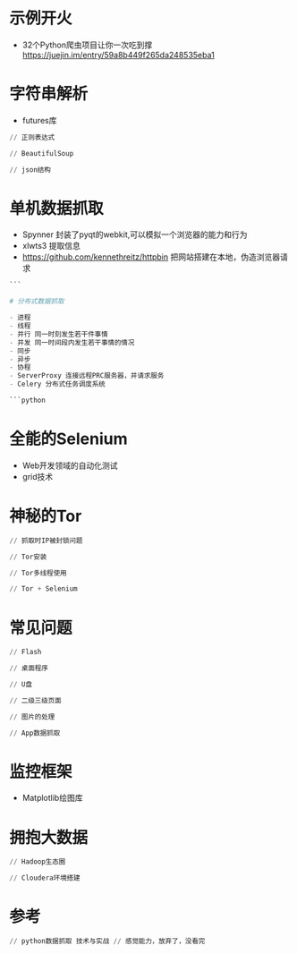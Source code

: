 # 示例开火

- 32个Python爬虫项目让你一次吃到撑 <https://juejin.im/entry/59a8b449f265da248535eba1>

# 字符串解析

- futures库

```python
// 正则表达式

// BeautifulSoup

// json结构
```


# 单机数据抓取

- Spynner 封装了pyqt的webkit,可以模拟一个浏览器的能力和行为
- xlwts3 提取信息
- <https://github.com/kennethreitz/httpbin> 把网站搭建在本地，伪造浏览器请求

````python
```

# 分布式数据抓取

- 进程
- 线程
- 并行 同一时刻发生若干件事情
- 并发 同一时间段内发生若干事情的情况
- 同步
- 异步
- 协程
- ServerProxy 连接远程PRC服务器，并请求服务
- Celery 分布式任务调度系统

```python
````


# 全能的Selenium

- Web开发领域的自动化测试
- grid技术



# 神秘的Tor

```python
// 抓取时IP被封锁问题

// Tor安装

// Tor多线程使用

// Tor + Selenium
````



# 常见问题

```python
// Flash

// 桌面程序

// U盘

// 二级三级页面

// 图片的处理

// App数据抓取
```

# 监控框架

- Matplotlib绘图库


# 拥抱大数据

```python
// Hadoop生态圈

// Cloudera环境搭建
````

# 参考

```python
// python数据抓取 技术与实战 // 感觉能力，放弃了，没看完
```
